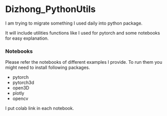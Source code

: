 # Dizhong_PythonUtils
I am trying to migrate something I used daily into python package.

It will include utilities functions like I used for pytorch and some notebooks for easy explanation.

### Notebooks
Please refer the notebooks of different examples I provide. To run them you might need to install following packages.
- pytorch
- pytorch3d
- open3D
- plotly
- opencv

I put colab link in each notebook. 
